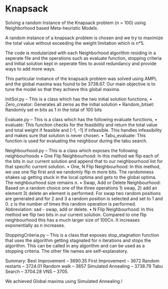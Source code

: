 # Knapsack
Solving a random Instance of the Knapsack problem (n = 100) using Neighborhood based Meta-heuristic Models.

A random instance of a knapsack problem is chosen and we try to maximize the total value without exceeding the weight limitation which is n*5.

The code is modularized with each Neighborhood algorithm residing in a seperate file and the operations such as evaluate function, stopping criteria and Initial solution kept in seperate files to avoid redundancy and provide ways to add more ways.

This particular instance of the knapsack problem was solved using AMPL and the global maxima was found to be 3738.67. Our main objective is to tune the model so that they achieve this global maxima.

InitSol.py – This is a class which has the two initial solution functions,
• Zero_creator: Generates all zeros as the initial solution
• Random_bitset: Randomly set m bits as 1 in the total of 100 bits

Evaluate.py – This is a class which has the following evaluate functions,
• evaluate: This function checks for the feasibility and return the total value and total weight if feasible and [-1, -1] if infeasible. This handles infeasibility and makes sure that solution is never chosen.
• Tabu_evaluate: This function is used for evaluating the neighbour during the tabu search.

Neighbourhood.py – This is a class which exposes the following neighbourhoods
• One Flip Neighbourhood: In this method we flip each of the bits in our current solution and append that to our neighbourhood list for that specific current solution.
• One, N Flip Neighbourhood: In this method, we use one flip first and we randomly flip m more bits. The randomness shakes up getting stuck in the local optima and gets to the global optima. The neighbourhood size remains n.
• Swap, Add or Delete Neighbourhood: Based on a random choice one of the three operations 1) swap, 2) add an element 3) delete an element is performed. For swap two random positions are generated and for 2 and 3 a random position is selected and set to 1 and 0. z is the number of times this random operation is performed. Abbreviation: sad - swap, add or delete.
• N Flip Neighbourhood: In this method we flip two bits in our current solution. Compared to one flip neighbourhood this has a much larger size of 100Cn. It increases exponentially as n increases.

StoppingCriteria.py – This is a class that exposes stop_stagnation function that uses the algorithm getting stagnated for n iterations and stops the algorithm. This can be called in any algorithm and can be used as a stopping criteria.
The other file names are self-explanatory.

Summary:
Best Improvement – 3690.35
First Improvement – 3672
Random restarts – 3724.01
Random walk – 3657
Simulated Annealing – 3738.79
Tabu Search – 3704.28
VNS – 3705.

We achieved Global maxima using Simulated Annealing.!
